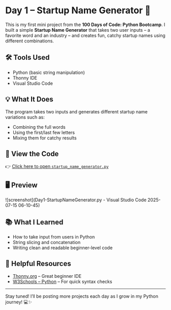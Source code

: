 # Day 1 – Startup Name Generator 🚀

This is my first mini project from the **100 Days of Code: Python Bootcamp**. I built a simple **Startup Name Generator** that takes two user inputs – a favorite word and an industry – and creates fun, catchy startup names using different combinations.

## 🛠 Tools Used
- Python (basic string manipulation)
- Thonny IDE
- Visual Studio Code 

## 💡 What It Does
The program takes two inputs and generates different startup name variations such as:
- Combining the full words
- Using the first/last few letters
- Mixing them for catchy results

## 🐍 View the Code
👉 [Click here to open `startup_name_generator.py`](./Day1-StartupNameGenerator)

## 🖥 Preview
![screenshot](Day1-StartupNameGenerator.py - Visual Studio Code 2025-07-15 06-10-45)  

## 📚 What I Learned
- How to take input from users in Python
- String slicing and concatenation
- Writing clean and readable beginner-level code

## 🔗 Helpful Resources
- [Thonny.org](https://thonny.org) – Great beginner IDE
- [W3Schools – Python](https://www.w3schools.com/python/) – For quick syntax checks

---

Stay tuned! I’ll be posting more projects each day as I grow in my Python journey! 💻✨
